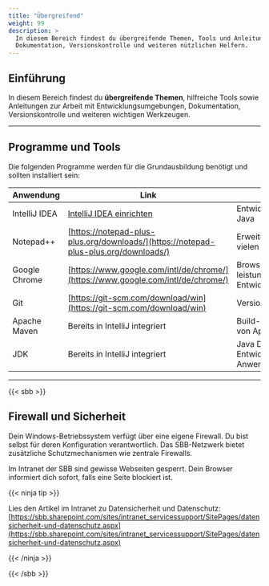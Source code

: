 ```yaml
---
title: "Übergreifend"
weight: 99
description: >
  In diesem Bereich findest du übergreifende Themen, Tools und Anleitungen zur Arbeit mit Entwicklungsumgebungen,
  Dokumentation, Versionskontrolle und weiteren nützlichen Helfern.
---
```


## Einführung

In diesem Bereich findest du **übergreifende Themen**, hilfreiche Tools sowie Anleitungen zur Arbeit mit
Entwicklungsumgebungen, Dokumentation, Versionskontrolle und weiteren wichtigen Werkzeugen.

---

## Programme und Tools

Die folgenden Programme werden für die Grundausbildung benötigt und sollten installiert sein:

| Anwendung     | Link                                                                                 | Zweck                                                     |
| ------------- | ------------------------------------------------------------------------------------ | --------------------------------------------------------- |
| IntelliJ IDEA | [IntelliJ IDEA einrichten](./ide/intellij/01_installation/)                          | Entwicklungsumgebung für Java                             |
| Notepad++     | [https://notepad-plus-plus.org/downloads/](https://notepad-plus-plus.org/downloads/) | Erweiterter Texteditor mit vielen Funktionen              |
| Google Chrome | [https://www.google.com/intl/de/chrome/](https://www.google.com/intl/de/chrome/)     | Browser mit leistungsfähigen Entwickler-Tools             |
| Git           | [https://git-scm.com/download/win](https://git-scm.com/download/win)                 | Versionsverwaltungssystem                                 |
| Apache Maven  | Bereits in IntelliJ integriert                                                       | Build-Management-Tool von Apache                          |
| JDK           | Bereits in IntelliJ integriert                                                       | Java Development Kit zur Entwicklung von Java-Anwendungen |

---

{{< sbb >}}

## Firewall und Sicherheit

Dein Windows-Betriebssystem verfügt über eine eigene Firewall. Du bist selbst für deren Konfiguration verantwortlich.
Das SBB-Netzwerk bietet zusätzliche Schutzmechanismen wie zentrale Firewalls.

Im Intranet der SBB sind gewisse Webseiten gesperrt. Dein Browser informiert dich sofort, falls eine Seite blockiert ist.

{{< ninja tip >}}

Lies den Artikel im Intranet zu Datensicherheit und Datenschutz:  
[https://sbb.sharepoint.com/sites/intranet_servicessupport/SitePages/datensicherheit-und-datenschutz.aspx](https://sbb.sharepoint.com/sites/intranet_servicessupport/SitePages/datensicherheit-und-datenschutz.aspx)

{{< /ninja >}}

{{< /sbb >}}
